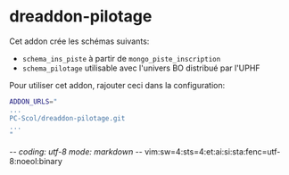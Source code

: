 # dreaddon-pilotage

Cet addon crée les schémas suivants:
* `schema_ins_piste` à partir de `mongo_piste_inscription`
* `schema_pilotage` utilisable avec l'univers BO distribué par l'UPHF

Pour utiliser cet addon, rajouter ceci dans la configuration:
~~~sh
ADDON_URLS="
...
PC-Scol/dreaddon-pilotage.git
...
"
~~~

-*- coding: utf-8 mode: markdown -*- vim:sw=4:sts=4:et:ai:si:sta:fenc=utf-8:noeol:binary